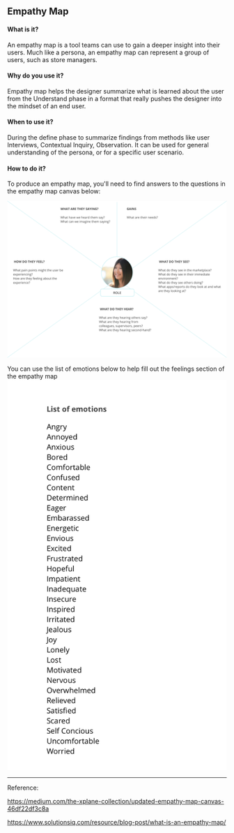 ## Empathy Map

#### What is it?
An empathy map is a tool teams can use to gain a deeper insight into their users. Much like a persona, an empathy map can represent a group of users, such as store managers. 

#### Why do you use it?
Empathy map helps the designer summarize what is learned about the user from the Understand phase in a format that really pushes the designer into the mindset of an end user.

#### When to use it?
During the define phase to summarize findings from methods like user Interviews, Contextual Inquiry, Observation. It can be used for general understanding of the persona, or for a specific user scenario.

#### How to do it?
To produce an empathy map, you'll need to find answers to the questions in the empathy map canvas below:


![Empathy Map Template](/images/EmpathyMap.jpg?raw=true "Empathy Map Template")



You can use the list of emotions below to help fill out the feelings section of the empathy map
![Emotions List](/images/EmotionsList.jpg?raw=true "Emotions List")



---

Reference:

https://medium.com/the-xplane-collection/updated-empathy-map-canvas-46df22df3c8a

https://www.solutionsiq.com/resource/blog-post/what-is-an-empathy-map/

